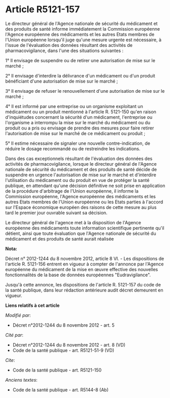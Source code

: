 # Article R5121-157

Le directeur général de l'Agence nationale de sécurité du médicament et des produits de santé informe immédiatement la
Commission européenne l'Agence européenne des médicaments et les autres Etats membres de l'Union européenne lorsqu'il juge
qu'une mesure urgente est nécessaire, à l'issue de l'évaluation des données résultant des activités de pharmacovigilance,
dans l'une des situations suivantes : 

1° Il envisage de suspendre ou de retirer une autorisation de mise sur le marché ; 

2° Il envisage d'interdire la délivrance d'un médicament ou d'un produit bénéficiant d'une autorisation de mise sur le
marché ; 

3° Il envisage de refuser le renouvellement d'une autorisation de mise sur le marché ; 

4° Il est informé par une entreprise ou un organisme exploitant un médicament ou un produit mentionné à l'article R. 5121-150
qu'en raison d'inquiétudes concernant la sécurité d'un médicament, l'entreprise ou l'organisme a interrompu la mise sur le
marché du médicament ou du produit ou a pris ou envisage de prendre des mesures pour faire retirer l'autorisation de mise sur
le marché de ce médicament ou produit ; 

5° Il estime nécessaire de signaler une nouvelle contre-indication, de réduire le dosage recommandé ou de restreindre les
indications. 

Dans des cas exceptionnels résultant de l'évaluation des données des activités de pharmacovigilance, lorsque le directeur
général de l'Agence nationale de sécurité du médicament et des produits de santé décide de suspendre en urgence
l'autorisation de mise sur le marché et d'interdire l'utilisation du médicament ou du produit en vue de protéger la santé
publique, en attendant qu'une décision définitive ne soit prise en application de la procédure d'arbitrage de l'Union
européenne, il informe la Commission européenne, l'Agence européenne des médicaments et les autres Etats membres de l'Union
européenne ou les Etats parties à l'accord sur l'Espace économique européen des raisons de cette mesure au plus tard le
premier jour ouvrable suivant sa décision. 

Le directeur général de l'agence met à la disposition de l'Agence européenne des médicaments toute information scientifique
pertinente qu'il détient, ainsi que toute évaluation que l'Agence nationale de sécurité du médicament et des produits de
santé aurait réalisée

**Nota:**

Décret n° 2012-1244 du 8 novembre 2012, article 8 VI. - Les dispositions de l'article R. 5121-156 entrent en vigueur à
compter de l'annonce par l'Agence européenne du médicament de la mise en œuvre effective des nouvelles fonctionnalités de la
base de données européennes "Eudravigilance".

Jusqu'à cette annonce, les dispositions de l'article R. 5121-157 du code de la santé publique, dans leur rédaction antérieure
audit décret demeurent en vigueur.

**Liens relatifs à cet article**

_Modifié par_:

  - Décret n°2012-1244 du 8 novembre 2012 - art. 5

_Cité par_:

  - Décret n°2012-1244 du 8 novembre 2012 - art. 8 (VD)
  - Code de la santé publique - art. R5121-51-9 (VD)

_Cite_:

  - Code de la santé publique - art. R5121-150

_Anciens textes_:

  - Code de la santé publique - art. R5144-8 (Ab)
